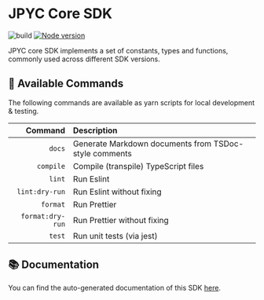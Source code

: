 # JPYC Core SDK

![build](https://github.com/jcam1/sdks/actions/workflows/check.yml/badge.svg)
[![Node version](https://img.shields.io/node/v/@jpyc/sdk-core.svg?style=flat)](https://nodejs.org/download/)

JPYC core SDK implements a set of constants, types and functions, commonly used across different SDK versions.

## 🤖 Available Commands

The following commands are available as yarn scripts for local development & testing.

|          Command | Description                                           |
| ---------------: | :---------------------------------------------------- |
|           `docs` | Generate Markdown documents from TSDoc-style comments |
|        `compile` | Compile (transpile) TypeScript files                  |
|           `lint` | Run Eslint                                            |
|   `lint:dry-run` | Run Eslint without fixing                             |
|         `format` | Run Prettier                                          |
| `format:dry-run` | Run Prettier without fixing                           |
|           `test` | Run unit tests (via jest)                             |

## 📚 Documentation

You can find the auto-generated documentation of this SDK [here](../../docs/core/globals.md).
